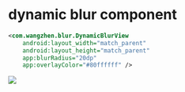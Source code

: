 # dynamic blur component

```xml
<com.wangzhen.blur.DynamicBlurView
    android:layout_width="match_parent"
    android:layout_height="match_parent"
    app:blurRadius="20dp"
    app:overlayColor="#80ffffff" />
```

![](https://p.ipic.vip/vynmy9.jpg)